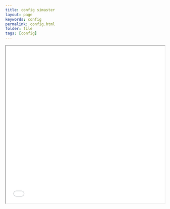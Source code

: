 ```yaml
---
title: config simaster
layout: page
keywords: config
permalink: config.html
folder: file
tags: [config]
---
```


<iframe src="/config1.html" style="height:500px;width:100%;" title="file config simaster"></iframe>
